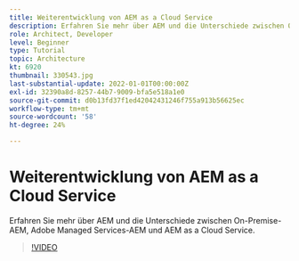 ```yaml
---
title: Weiterentwicklung von AEM as a Cloud Service
description: Erfahren Sie mehr über AEM und die Unterschiede zwischen On-Premise-AEM, Adobe Managed Services-AEM und AEM as a Cloud Service.
role: Architect, Developer
level: Beginner
type: Tutorial
topic: Architecture
kt: 6920
thumbnail: 330543.jpg
last-substantial-update: 2022-01-01T00:00:00Z
exl-id: 32390a8d-8257-44b7-9009-bfa5e518a1e0
source-git-commit: d0b13fd37f1ed42042431246f755a913b56625ec
workflow-type: tm+mt
source-wordcount: '58'
ht-degree: 24%

---
```


# Weiterentwicklung von AEM as a Cloud Service

Erfahren Sie mehr über AEM und die Unterschiede zwischen On-Premise-AEM, Adobe Managed Services-AEM und AEM as a Cloud Service.

>[!VIDEO](https://video.tv.adobe.com/v/330543/?quality=12&learn=on)
